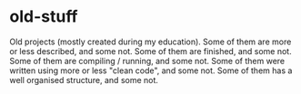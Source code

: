 # old-stuff
Old projects (mostly created during my education). Some of them are more or less described, and some not. Some of them are finished, and some not. Some of them are compiling / running, and some not. Some of them were written using more or less "clean code", and some not. Some of them has a well organised structure, and some not.
